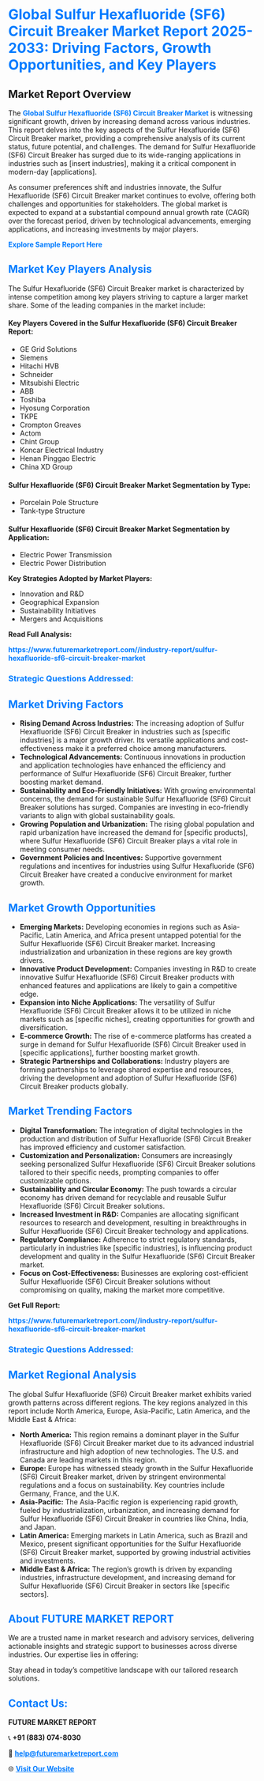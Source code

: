 <h1 style="color: #007BFF;">Global Sulfur Hexafluoride (SF6) Circuit Breaker Market Report 2025-2033: Driving Factors, Growth Opportunities, and Key Players</h1>

<section id="overview">
<h2>Market Report Overview</h2>
<p>The <a href="https://www.futuremarketreport.com//industry-report/sulfur-hexafluoride-sf6-circuit-breaker-market" style="color: #007BFF; text-decoration: none;"><strong>Global Sulfur Hexafluoride (SF6) Circuit Breaker Market</strong></a> is witnessing significant growth, driven by increasing demand across various industries. This report delves into the key aspects of the Sulfur Hexafluoride (SF6) Circuit Breaker market, providing a comprehensive analysis of its current status, future potential, and challenges. The demand for Sulfur Hexafluoride (SF6) Circuit Breaker has surged due to its wide-ranging applications in industries such as [insert industries], making it a critical component in modern-day [applications].</p>
<p>As consumer preferences shift and industries innovate, the Sulfur Hexafluoride (SF6) Circuit Breaker market continues to evolve, offering both challenges and opportunities for stakeholders. The global market is expected to expand at a substantial compound annual growth rate (CAGR) over the forecast period, driven by technological advancements, emerging applications, and increasing investments by major players.</p>
</section>

<section id="overview">
<p><a href="https://www.futuremarketreport.com//request-sample/reportId=57881" style="color: #007BFF; text-decoration: none;"><strong>Explore Sample Report Here</strong></a></p>
</section>

<section id="key-players">
<h2 style="color: #007BFF;">Market Key Players Analysis</h2>
<p>The Sulfur Hexafluoride (SF6) Circuit Breaker market is characterized by intense competition among key players striving to capture a larger market share. Some of the leading companies in the market include:</p>
<h4>Key Players Covered in the Sulfur Hexafluoride (SF6) Circuit Breaker Report:</h4>
<ul><li>GE Grid Solutions</li><li>Siemens</li><li>Hitachi HVB</li><li>Schneider</li><li>Mitsubishi Electric</li><li>ABB</li><li>Toshiba</li><li>Hyosung Corporation</li><li>TKPE</li><li>Crompton Greaves</li><li>Actom</li><li>Chint Group</li><li>Koncar Electrical Industry</li><li>Henan Pinggao Electric</li><li>China XD Group</li></ul>
<h4>Sulfur Hexafluoride (SF6) Circuit Breaker Market Segmentation by Type:</h4>
<ul><li>Porcelain Pole Structure</li><li>Tank-type Structure</li></ul>

<h4>Sulfur Hexafluoride (SF6) Circuit Breaker Market Segmentation by Application:</h4>
<ul><li>Electric Power Transmission</li><li>Electric Power Distribution</li></ul>
<p><strong>Key Strategies Adopted by Market Players:</strong></p>
<ul>
<li>Innovation and R&D</li>
<li>Geographical Expansion</li>
<li>Sustainability Initiatives</li>
<li>Mergers and Acquisitions</li>
</ul>
</section>

<section>
<p><strong>Read Full Analysis: </strong></p><a href="https://www.futuremarketreport.com//industry-report/sulfur-hexafluoride-sf6-circuit-breaker-market" style="color: #007BFF; text-decoration: none;"><strong>https://www.futuremarketreport.com//industry-report/sulfur-hexafluoride-sf6-circuit-breaker-market</strong></a>
<h3 style="color: #007BFF;">Strategic Questions Addressed:</h3>
</section>

<section id="driving-factors">
<h2 style="color: #007BFF;">Market Driving Factors</h2>
<ul>
<li><strong>Rising Demand Across Industries:</strong> The increasing adoption of Sulfur Hexafluoride (SF6) Circuit Breaker in industries such as [specific industries] is a major growth driver. Its versatile applications and cost-effectiveness make it a preferred choice among manufacturers.</li>
<li><strong>Technological Advancements:</strong> Continuous innovations in production and application technologies have enhanced the efficiency and performance of Sulfur Hexafluoride (SF6) Circuit Breaker, further boosting market demand.</li>
<li><strong>Sustainability and Eco-Friendly Initiatives:</strong> With growing environmental concerns, the demand for sustainable Sulfur Hexafluoride (SF6) Circuit Breaker solutions has surged. Companies are investing in eco-friendly variants to align with global sustainability goals.</li>
<li><strong>Growing Population and Urbanization:</strong> The rising global population and rapid urbanization have increased the demand for [specific products], where Sulfur Hexafluoride (SF6) Circuit Breaker plays a vital role in meeting consumer needs.</li>
<li><strong>Government Policies and Incentives:</strong> Supportive government regulations and incentives for industries using Sulfur Hexafluoride (SF6) Circuit Breaker have created a conducive environment for market growth.</li>
</ul>
</section>

<section id="growth-opportunities">
<h2 style="color: #007BFF;">Market Growth Opportunities</h2>
<ul>
<li><strong>Emerging Markets:</strong> Developing economies in regions such as Asia-Pacific, Latin America, and Africa present untapped potential for the Sulfur Hexafluoride (SF6) Circuit Breaker market. Increasing industrialization and urbanization in these regions are key growth drivers.</li>
<li><strong>Innovative Product Development:</strong> Companies investing in R&D to create innovative Sulfur Hexafluoride (SF6) Circuit Breaker products with enhanced features and applications are likely to gain a competitive edge.</li>
<li><strong>Expansion into Niche Applications:</strong> The versatility of Sulfur Hexafluoride (SF6) Circuit Breaker allows it to be utilized in niche markets such as [specific niches], creating opportunities for growth and diversification.</li>
<li><strong>E-commerce Growth:</strong> The rise of e-commerce platforms has created a surge in demand for Sulfur Hexafluoride (SF6) Circuit Breaker used in [specific applications], further boosting market growth.</li>
<li><strong>Strategic Partnerships and Collaborations:</strong> Industry players are forming partnerships to leverage shared expertise and resources, driving the development and adoption of Sulfur Hexafluoride (SF6) Circuit Breaker products globally.</li>
</ul>
</section>

<section id="trending-factors">
<h2 style="color: #007BFF;">Market Trending Factors</h2>
<ul>
<li><strong>Digital Transformation:</strong> The integration of digital technologies in the production and distribution of Sulfur Hexafluoride (SF6) Circuit Breaker has improved efficiency and customer satisfaction.</li>
<li><strong>Customization and Personalization:</strong> Consumers are increasingly seeking personalized Sulfur Hexafluoride (SF6) Circuit Breaker solutions tailored to their specific needs, prompting companies to offer customizable options.</li>
<li><strong>Sustainability and Circular Economy:</strong> The push towards a circular economy has driven demand for recyclable and reusable Sulfur Hexafluoride (SF6) Circuit Breaker solutions.</li>
<li><strong>Increased Investment in R&D:</strong> Companies are allocating significant resources to research and development, resulting in breakthroughs in Sulfur Hexafluoride (SF6) Circuit Breaker technology and applications.</li>
<li><strong>Regulatory Compliance:</strong> Adherence to strict regulatory standards, particularly in industries like [specific industries], is influencing product development and quality in the Sulfur Hexafluoride (SF6) Circuit Breaker market.</li>
<li><strong>Focus on Cost-Effectiveness:</strong> Businesses are exploring cost-efficient Sulfur Hexafluoride (SF6) Circuit Breaker solutions without compromising on quality, making the market more competitive.</li>
</ul>
</section>

<section>
<p><strong>Get Full Report: </strong></p><a href="https://www.futuremarketreport.com//industry-report/sulfur-hexafluoride-sf6-circuit-breaker-market" style="color: #007BFF; text-decoration: none;"><strong>https://www.futuremarketreport.com//industry-report/sulfur-hexafluoride-sf6-circuit-breaker-market</strong></a>
<h3 style="color: #007BFF;">Strategic Questions Addressed:</h3>
</section>


<section id="regional-analysis">
<h2 style="color: #007BFF;">Market Regional Analysis</h2>
<p>The global Sulfur Hexafluoride (SF6) Circuit Breaker market exhibits varied growth patterns across different regions. The key regions analyzed in this report include North America, Europe, Asia-Pacific, Latin America, and the Middle East & Africa:</p>
<ul>
<li><strong>North America:</strong> This region remains a dominant player in the Sulfur Hexafluoride (SF6) Circuit Breaker market due to its advanced industrial infrastructure and high adoption of new technologies. The U.S. and Canada are leading markets in this region.</li>
<li><strong>Europe:</strong> Europe has witnessed steady growth in the Sulfur Hexafluoride (SF6) Circuit Breaker market, driven by stringent environmental regulations and a focus on sustainability. Key countries include Germany, France, and the U.K.</li>
<li><strong>Asia-Pacific:</strong> The Asia-Pacific region is experiencing rapid growth, fueled by industrialization, urbanization, and increasing demand for Sulfur Hexafluoride (SF6) Circuit Breaker in countries like China, India, and Japan.</li>
<li><strong>Latin America:</strong> Emerging markets in Latin America, such as Brazil and Mexico, present significant opportunities for the Sulfur Hexafluoride (SF6) Circuit Breaker market, supported by growing industrial activities and investments.</li>
<li><strong>Middle East & Africa:</strong> The region’s growth is driven by expanding industries, infrastructure development, and increasing demand for Sulfur Hexafluoride (SF6) Circuit Breaker in sectors like [specific sectors].</li>
</ul>
</section>

<footer>
<h2 style="color: #007BFF;">About FUTURE MARKET REPORT</h2>
<p>We are a trusted name in market research and advisory services, delivering actionable insights and strategic support to businesses across diverse industries. Our expertise lies in offering:</p>

<p>Stay ahead in today’s competitive landscape with our tailored research solutions.</p>

<h2 style="color: #007BFF;">Contact Us:</h2>
<p><strong>FUTURE MARKET REPORT</strong></p>
<p>📞 <strong>+91 (883) 074-8030</strong></p>
<p>📧 <strong><a href="mailto:help@futuremarketreport.com" style="color: #007BFF;">help@futuremarketreport.com</a></strong></p>
<p>🌐 <strong><a href="https://www.futuremarketreport.com/" style="color: #007BFF;">Visit Our Website</a></strong></p>
</footer>